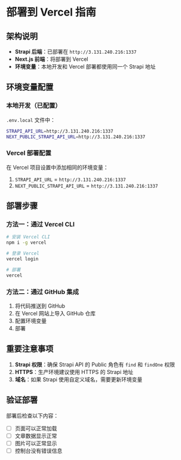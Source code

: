 # 部署到 Vercel 指南

## 架构说明

- **Strapi 后端**：已部署在 `http://3.131.240.216:1337`
- **Next.js 前端**：将部署到 Vercel
- **环境变量**：本地开发和 Vercel 部署都使用同一个 Strapi 地址

## 环境变量配置

### 本地开发（已配置）

`.env.local` 文件中：

```bash
STRAPI_API_URL=http://3.131.240.216:1337
NEXT_PUBLIC_STRAPI_API_URL=http://3.131.240.216:1337
```

### Vercel 部署配置

在 Vercel 项目设置中添加相同的环境变量：

1. `STRAPI_API_URL` = `http://3.131.240.216:1337`
2. `NEXT_PUBLIC_STRAPI_API_URL` = `http://3.131.240.216:1337`

## 部署步骤

### 方法一：通过 Vercel CLI

```bash
# 安装 Vercel CLI
npm i -g vercel

# 登录 Vercel
vercel login

# 部署
vercel
```

### 方法二：通过 GitHub 集成

1. 将代码推送到 GitHub
2. 在 Vercel 网站上导入 GitHub 仓库
3. 配置环境变量
4. 部署

## 重要注意事项

1. **Strapi 权限**：确保 Strapi API 的 Public 角色有 `find` 和 `findOne` 权限
2. **HTTPS**：生产环境建议使用 HTTPS 的 Strapi 地址
3. **域名**：如果 Strapi 使用自定义域名，需要更新环境变量

## 验证部署

部署后检查以下内容：

- [ ] 页面可以正常加载
- [ ] 文章数据显示正常
- [ ] 图片可以正常显示
- [ ] 控制台没有错误信息
